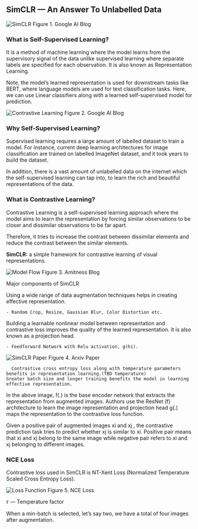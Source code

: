 ## SimCLR — An Answer To Unlabelled Data

![SimCLR](https://giphy.com/gifs/simclr-8SZhj0qY3XlHcr1150?utm_source=iframe&utm_medium=embed&utm_campaign=Embeds&utm_term=https%3A%2F%2Fcdn.embedly.com%2F)
Figure 1. Google AI Blog

### What is Self-Supervised Learning?

It is a method of machine learning where the model learns from the supervisory signal of the data unlike supervised learning where separate labels are specified for each observation. It is also known as Representation Learning.

Note, the model’s learned representation is used for downstream tasks like BERT, where language models are used for text classification tasks. Here, we can use Linear classifiers along with a learned self-supervised model for prediction.

![Contrastive Learning](https://miro.medium.com/max/700/0*dEbG01Fg4oZ7dInY)
Figure 2. Google AI Blog

### Why Self-Supervised Learning?

Supervised learning requires a large amount of labelled dataset to train a model. For instance, current deep learning architectures for image classification are trained on labelled ImageNet dataset, and it took years to build the dataset.

In addition, there is a vast amount of unlabelled data on the internet which the self-supervised learning can tap into, to learn the rich and beautiful representations of the data.

### What is Contrastive Learning?

Contrastive Learning is a self-supervised learning approach where the model aims to learn the representation by forcing similar observations to be closer and dissimilar observations to be far apart.

Therefore, it tries to increase the contrast between dissimilar elements and reduce the contrast between the similar elements.

**SimCLR:** a simple framework for contrastive learning of visual representations.

![Model Flow](https://miro.medium.com/max/700/1*UAigJwzS02cmyCDXrfobBA.png)
Figure 3. Amitness Blog

Major components of SimCLR

   Using a wide range of data augmentation techniques helps in creating effective representation.
    
    - Random Crop, Resize, Gaussian Blur, Color Distortion etc.

   Building a learnable nonlinear model between representation and contrastive loss improves the quality of the learned representation. It is also known as a projection head.
   
    - Feedforward Network with Relu activation, g(hi).
    
  ![SimCLR Paper](https://miro.medium.com/max/654/0*QT2tMItUrL9nLVhG)
  Figure 4. Arxiv Paper
  
      Contrastive cross entropy loss along with temperature parameters benefits in representation learning.(TBD temperature)
    Greater batch size and longer training benefits the model in learning effective representation.

   In the above image, f(.) is the base encoder network that extracts the representation from augmented images. Authors use the ResNet (f) architecture to learn the image representation and projection head g(.) maps the representation to the contrastive loss function.
   
   Given a positive pair of augmented images xi and xj , the contrastive prediction task tries to predict whether xj is similar to xi. Positive pair means that xi and xj belong to the same image while negative pair refers to xi and xj belonging to different images.
   
### NCE Loss

   Contrastive loss used in SimCLR is NT-Xent Loss (Normalized Temperature Scaled Cross Entropy Loss).
   
   ![Loss Function](https://miro.medium.com/max/554/0*Yy-F783_QLlVkybQ)
   Figure 5. NCE Loss
   
𝜏 — Temperature factor

When a min-batch is selected, let’s say two, we have a total of four images after augmentation.


